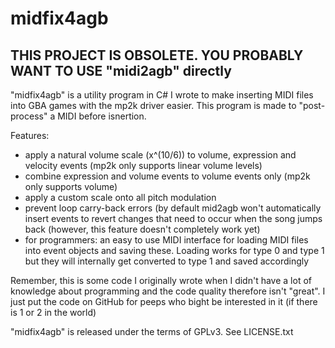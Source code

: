 # midfix4agb

## THIS PROJECT IS OBSOLETE. YOU PROBABLY WANT TO USE "midi2agb" directly

"midfix4agb" is a utility program in C# I wrote to make inserting MIDI files into GBA games with the mp2k driver easier. This program is made to "post-process" a MIDI before isnertion. 

Features:
- apply a natural volume scale (x^(10/6)) to volume, expression and velocity events (mp2k only supports linear volume levels)
- combine expression and volume events to volume events only (mp2k only supports volume)
- apply a custom scale onto all pitch modulation
- prevent loop carry-back errors (by default mid2agb won't automatically insert events to revert changes that need to occur when the song jumps back (however, this feature doesn't completely work yet)
- for programmers: an easy to use MIDI interface for loading MIDI files into event objects and saving these. Loading works for type 0 and type 1 but they will internally get converted to type 1 and saved accordingly

Remember, this is some code I originally wrote when I didn't have a lot of knowledge about programming and the code quality therefore isn't "great". I just put the code on GitHub for peeps who bight be interested in it (if there is 1 or 2 in the world)

"midfix4agb" is released under the terms of GPLv3. See LICENSE.txt
